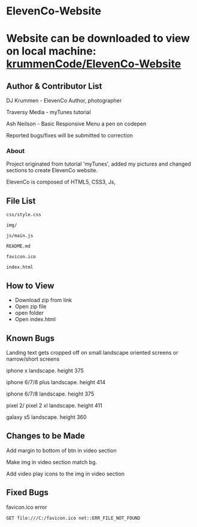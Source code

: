 ElevenCo-Website
===

# Website can be downloaded to view on local machine: [krummenCode/ElevenCo-Website](https://github.com/krummenCode/ElevenCo-Website.git)


## Author & Contributor List

DJ Krummen - ElevenCo Author, photographer

Traversy Media - myTunes tutorial

Ash Neilson - Basic Responsive Menu a pen on codepen

Reported bugs/fixes will be submitted to correction

### About
Project originated from tutorial 'myTunes', added my pictures and changed sections to create ElevenCo website.

ElevenCo is composed of HTML5, CSS3, Js,





File List
---
```
css/style.css

img/

js/main.js

README.md

favicon.ico

index.html
```

How to View
---
* Download zip from link  
* Open zip file
* open folder
* Open index.html

Known Bugs
---
Landing text gets cropped off on small landscape oriented screens or narrow/short screens

  iphone x landscape. height 375

  iphone 6/7/8 plus landscape. height 414

  iphone 6/7/8 landscape. height 375

  pixel 2/ pixel 2 xl landscape. height 411

  galaxy s5 landscape. height 360

Changes to be Made
---
Add margin to bottom of btn in video section

Make img in video section match bg.

Add video play icons to the img in video section

Fixed Bugs
---

favicon.ico error

```
GET file:///C:/favicon.ico net::ERR_FILE_NOT_FOUND
```
